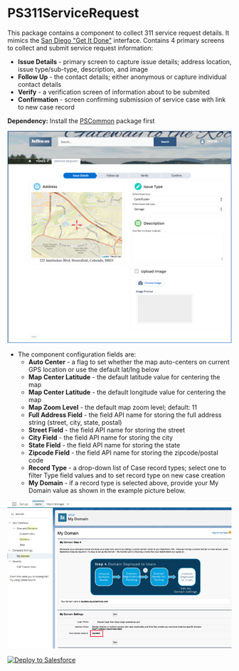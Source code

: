 # PS311ServiceRequest

This package contains a component to collect 311 service request details. It mimics the [San Diego "Get It Done"](https://www.sandiego.gov/get-it-done) interface. Contains 4 primary screens to collect and submit service request information:
* <b>Issue Details</b> - primary screen to capture issue details; address location, issue type/sub-type, description, and image
* <b>Follow Up</b> - the contact details; either anonymous or capture individual contact details
* <b>Verify</b> - a verification screen of information about to be submited
* <b>Confirmation</b> - screen confirming submission of service case with link to new case record

<b>Dependency:</b> Install the [PSCommon](https://github.com/thedges/PSCommon) package first

![alt text](https://github.com/thedges/PS311ServiceRequest/blob/master/311-community.png "Sample Image")

* The component configuration fields are:
  - <b>Auto Center</b> - a flag to set whether the map auto-centers on current GPS location or use the default lat/lng below
  - <b>Map Center Latitude</b> - the default latitude value for centering the map
  - <b>Map Center Latitude</b> - the default longitude value for centering the map
  - <b>Map Zoom Level</b> - the default map zoom level; default: 11
  - <b>Full Address Field</b> - the field API name for storing the full address string (street, city, state, postal)
  - <b>Street Field</b> - the field API name for storing the street
  - <b>City Field</b> - the field API name for storing the city
  - <b>State Field</b> - the field API name for storing the state
  - <b>Zipcode Field</b> - the field API name for storing the zipcode/postal code
  - <b>Record Type</b> - a drop-down list of Case record types; select one to filter Type field values and to set record type on new case creation
  - <b>My Domain</b> - if a record type is selected above, provide your My Domain value as shown in the example picture below.

![alt text](https://github.com/thedges/PS311ServiceRequest/blob/master/mydomain.png "My Domain")

<a href="https://githubsfdeploy.herokuapp.com">
  <img alt="Deploy to Salesforce"
       src="https://raw.githubusercontent.com/afawcett/githubsfdeploy/master/deploy.png">
</a>
